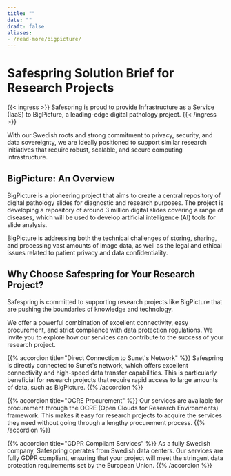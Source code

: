 ```yaml
---
title: ""
date: ""
draft: false
aliases:
- /read-more/bigpicture/
---
```

# Safespring Solution Brief for Research Projects

{{< ingress >}}
Safespring is proud to provide Infrastructure as a Service (IaaS) to BigPicture, a leading-edge digital pathology project. 
{{< /ingress >}}

With our Swedish roots and strong commitment to privacy, security, and data sovereignty, we are ideally positioned to support similar research initiatives that require robust, scalable, and secure computing infrastructure.

## BigPicture: An Overview
BigPicture is a pioneering project that aims to create a central repository of digital pathology slides for diagnostic and research purposes. The project is developing a repository of around 3 million digital slides covering a range of diseases, which will be used to develop artificial intelligence (AI) tools for slide analysis. 

BigPicture is addressing both the technical challenges of storing, sharing, and processing vast amounts of image data, as well as the legal and ethical issues related to patient privacy and data confidentiality.

## Why Choose Safespring for Your Research Project?

Safespring is committed to supporting research projects like BigPicture that are pushing the boundaries of knowledge and technology. 

We offer a powerful combination of excellent connectivity, easy procurement, and strict compliance with data protection regulations. We invite you to explore how our services can contribute to the success of your research project.

{{% accordion title="Direct Connection to Sunet's Network" %}}
Safespring is directly connected to Sunet's network, which offers excellent connectivity and high-speed data transfer capabilities. This is particularly beneficial for research projects that require rapid access to large amounts of data, such as BigPicture.
{{% /accordion %}}

{{% accordion title="OCRE Procurement" %}}
Our services are available for procurement through the OCRE (Open Clouds for Research Environments) framework. This makes it easy for research projects to acquire the services they need without going through a lengthy procurement process.
{{% /accordion %}}

{{% accordion title="GDPR Compliant Services" %}}
As a fully Swedish company, Safespring operates from Swedish data centers. Our services are fully GDPR compliant, ensuring that your project will meet the stringent data protection requirements set by the European Union.
{{% /accordion %}}